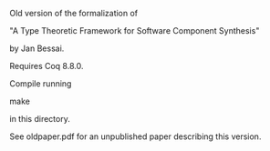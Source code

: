 Old version of the formalization of

"A Type Theoretic Framework for Software Component Synthesis"

by Jan Bessai.

Requires Coq 8.8.0.

Compile running

make

in this directory.

See oldpaper.pdf for an unpublished paper describing this version.
